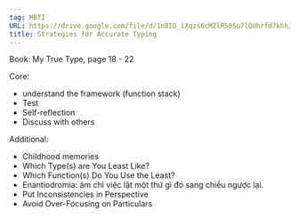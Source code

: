```yaml
---
tag: MBTI
URL: https://drive.google.com/file/d/1n8ID_iXqzs6cMZlRS0Su7lQUhrfd7khh/view?usp=sharing
title: Strategies for Accurate Typing
---
```

Book: My True Type, page 18 - 22

Core:
- understand the framework (function stack)
- Test
- Self-reflection
- Discuss with others

Additional:
- Childhood memories
- Which Type(s) are You Least Like?
- Which Function(s) Do You Use the Least?
- Enantiodromia: ám chỉ việc lật một thứ gì đó sang chiều ngược lại. 
- Put Inconsistencies in Perspective
- Avoid Over-Focusing on Particulars


